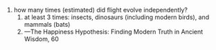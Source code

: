 1. how many times (estimated) did flight evolve independently?
	1. at least 3 times: insects, dinosaurs (including modern birds), and mammals (bats)
	2. —The Happiness Hypothesis: Finding Modern Truth in Ancient Wisdom, 60